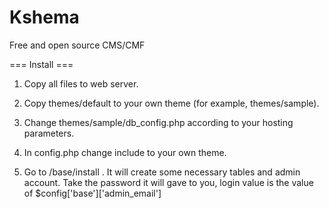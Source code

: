 Kshema
======

Free and open source CMS/CMF


=== Install ===

1. Copy all files to web server.

2. Copy themes/default to your own theme (for example, themes/sample).

3. Change themes/sample/db_config.php according to your hosting parameters.

4. In config.php change include to your own theme.

5. Go to /base/install . It will create some necessary tables and admin account. Take the password it will gave to you, login value is the value of $config['base']['admin_email']

